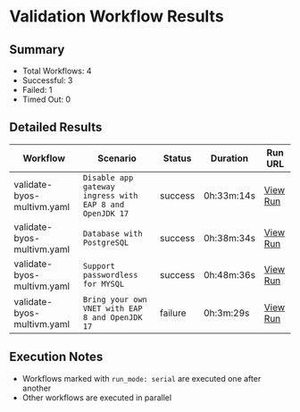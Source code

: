 # Validation Workflow Results

## Summary
- Total Workflows: 4
- Successful: 3
- Failed: 1
- Timed Out: 0

## Detailed Results

| Workflow | Scenario | Status | Duration | Run URL |
|----------|----------|---------|-----------|----------|
| validate-byos-multivm.yaml | `Disable app gateway ingress with EAP 8 and OpenJDK 17` | success | 0h:33m:14s | [View Run](https://github.com/azure-javaee/rhel-jboss-templates/actions/runs/16158621991) |
| validate-byos-multivm.yaml | `Database with PostgreSQL` | success | 0h:38m:34s | [View Run](https://github.com/azure-javaee/rhel-jboss-templates/actions/runs/16159016698) |
| validate-byos-multivm.yaml | `Support passwordless for MYSQL` | success | 0h:48m:36s | [View Run](https://github.com/azure-javaee/rhel-jboss-templates/actions/runs/16159501083) |
| validate-byos-multivm.yaml | `Bring your own VNET with EAP 8 and OpenJDK 17` | failure | 0h:3m:29s | [View Run](https://github.com/azure-javaee/rhel-jboss-templates/actions/runs/16160099392) |


## Execution Notes
- Workflows marked with `run_mode: serial` are executed one after another
- Other workflows are executed in parallel
